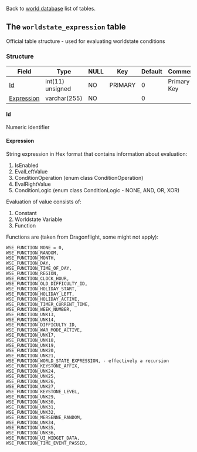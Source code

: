 Back to [world database](https://github.com/cmangos/issues/wiki/mangosdb_struct) list of tables.

## The `worldstate_expression` table

Official table structure - used for evaluating worldstate conditions

### Structure

| Field                           | Type             | NULL | Key     | Default | Comments                    |
| ------------------------------- | ---------------- | ---- | ------- | ------- | --------------------------- |
| [Id](#Id)                  | int(11) unsigned | NO   | PRIMARY | 0       | Primary Key |
| [Expression](#Expression)  | varchar(255)     | NO   |         | 0       |             |

#### Id

Numeric identifier

#### Expression

String expression in Hex format that contains information about evaluation:

1. IsEnabled  
2. EvalLeftValue  
3. ConditionOperation (enum class ConditionOperation)  
4. EvalRightValue  
5. ConditionLogic (enum class ConditionLogic - NONE, AND, OR, XOR)  

Evaluation of value consists of:  

1. Constant  
2. Worldstate Variable  
3. Function  

Functions are (taken from Dragonflight, some might not apply):

    WSE_FUNCTION_NONE = 0,
    WSE_FUNCTION_RANDOM,
    WSE_FUNCTION_MONTH,
    WSE_FUNCTION_DAY,
    WSE_FUNCTION_TIME_OF_DAY,
    WSE_FUNCTION_REGION,
    WSE_FUNCTION_CLOCK_HOUR,
    WSE_FUNCTION_OLD_DIFFICULTY_ID,
    WSE_FUNCTION_HOLIDAY_START,
    WSE_FUNCTION_HOLIDAY_LEFT,
    WSE_FUNCTION_HOLIDAY_ACTIVE,
    WSE_FUNCTION_TIMER_CURRENT_TIME,
    WSE_FUNCTION_WEEK_NUMBER,
    WSE_FUNCTION_UNK13,
    WSE_FUNCTION_UNK14,
    WSE_FUNCTION_DIFFICULTY_ID,
    WSE_FUNCTION_WAR_MODE_ACTIVE,
    WSE_FUNCTION_UNK17,
    WSE_FUNCTION_UNK18,
    WSE_FUNCTION_UNK19,
    WSE_FUNCTION_UNK20,
    WSE_FUNCTION_UNK21,
    WSE_FUNCTION_WORLD_STATE_EXPRESSION, - effectively a recursion
    WSE_FUNCTION_KEYSTONE_AFFIX,
    WSE_FUNCTION_UNK24,
    WSE_FUNCTION_UNK25,
    WSE_FUNCTION_UNK26,
    WSE_FUNCTION_UNK27,
    WSE_FUNCTION_KEYSTONE_LEVEL,
    WSE_FUNCTION_UNK29,
    WSE_FUNCTION_UNK30,
    WSE_FUNCTION_UNK31,
    WSE_FUNCTION_UNK32,
    WSE_FUNCTION_MERSENNE_RANDOM,
    WSE_FUNCTION_UNK34,
    WSE_FUNCTION_UNK35,
    WSE_FUNCTION_UNK36,
    WSE_FUNCTION_UI_WIDGET_DATA,
    WSE_FUNCTION_TIME_EVENT_PASSED,